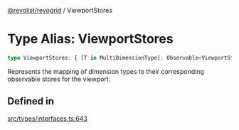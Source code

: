 [@revolist/revogrid](README.md) / ViewportStores

# Type Alias: ViewportStores

```ts
type ViewportStores: { [T in MultiDimensionType]: Observable<ViewportState> };
```

Represents the mapping of dimension types to their corresponding observable stores for the viewport.

## Defined in

[src/types/interfaces.ts:643](https://github.com/revolist/revogrid/blob/6957d67da887b25ac544cadb80669dc782e7d7d6/src/types/interfaces.ts#L643)
